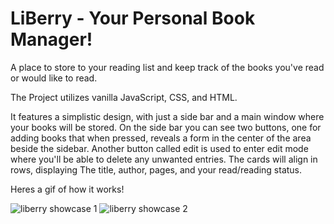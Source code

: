 # LiBerry - Your Personal Book Manager!
A place to store to your reading list and keep track of the books you've read or would like to read.

The Project utilizes vanilla JavaScript, CSS, and HTML.

It features a simplistic design, with just a side bar and a main window where your books will be stored. On the side bar you can see two buttons, one for adding books that when pressed, reveals a form in the center of the area beside the sidebar. Another button called edit is used to enter edit mode where you'll be able to delete any unwanted entries. The cards will align in rows, displaying The title, author, pages, and your read/reading status.

Heres a gif of how it works!

![liberry showcase 1](https://user-images.githubusercontent.com/90656124/167278576-d3600306-68fc-427d-afe7-99b496b527b9.gif)
![liberry showcase 2](https://user-images.githubusercontent.com/90656124/167278578-50adc5b4-1836-48d7-9905-6e31ee7cf7fe.gif)

